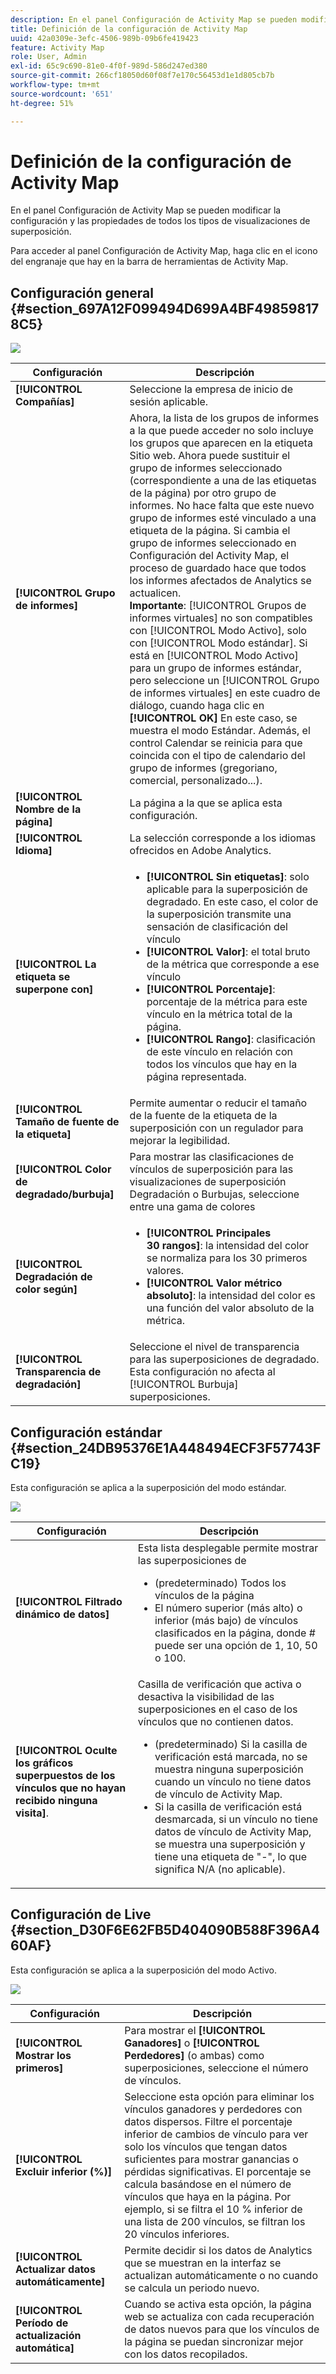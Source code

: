 ```yaml
---
description: En el panel Configuración de Activity Map se pueden modificar la configuración y las propiedades de todos los tipos de visualizaciones de superposición.
title: Definición de la configuración de Activity Map
uuid: 42a0309e-3efc-4506-989b-09b6fe419423
feature: Activity Map
role: User, Admin
exl-id: 65c9c690-81e0-4f0f-989d-586d247ed380
source-git-commit: 266cf18050d60f08f7e170c56453d1e1d805cb7b
workflow-type: tm+mt
source-wordcount: '651'
ht-degree: 51%

---
```


# Definición de la configuración de Activity Map

En el panel Configuración de Activity Map se pueden modificar la configuración y las propiedades de todos los tipos de visualizaciones de superposición.

Para acceder al panel Configuración de Activity Map, haga clic en el icono del engranaje que hay en la barra de herramientas de Activity Map.

## Configuración general {#section_697A12F099494D699A4BF498598178C5}

![](assets/settings_other.png)

| Configuración | Descripción |
| --- | --- |
| **[!UICONTROL Compañías]** | Seleccione la empresa de inicio de sesión aplicable. |
| **[!UICONTROL Grupo de informes]** | Ahora, la lista de los grupos de informes a la que puede acceder no solo incluye los grupos que aparecen en la etiqueta Sitio web. Ahora puede sustituir el grupo de informes seleccionado (correspondiente a una de las etiquetas de la página) por otro grupo de informes. No hace falta que este nuevo grupo de informes esté vinculado a una etiqueta de la página. Si cambia el grupo de informes seleccionado en Configuración del Activity Map, el proceso de guardado hace que todos los informes afectados de Analytics se actualicen.<br>**Importante**: [!UICONTROL Grupos de informes virtuales] no son compatibles con [!UICONTROL Modo Activo], solo con [!UICONTROL Modo estándar]. Si está en [!UICONTROL Modo Activo] para un grupo de informes estándar, pero seleccione un [!UICONTROL Grupo de informes virtuales] en este cuadro de diálogo, cuando haga clic en **[!UICONTROL OK]** En este caso, se muestra el modo Estándar. Además, el control Calendar se reinicia para que coincida con el tipo de calendario del grupo de informes (gregoriano, comercial, personalizado...). |
| **[!UICONTROL Nombre de la página]** | La página a la que se aplica esta configuración. |
| **[!UICONTROL Idioma]** | La selección corresponde a los idiomas ofrecidos en Adobe Analytics. |
| **[!UICONTROL La etiqueta se superpone con]** | <ul><li>**[!UICONTROL Sin etiquetas]**: solo aplicable para la superposición de degradado. En este caso, el color de la superposición transmite una sensación de clasificación del vínculo</li><li>**[!UICONTROL Valor]**: el total bruto de la métrica que corresponde a ese vínculo</li><li>**[!UICONTROL Porcentaje]**: porcentaje de la métrica para este vínculo en la métrica total de la página.</li><li>**[!UICONTROL Rango]**: clasificación de este vínculo en relación con todos los vínculos que hay en la página representada.</li></ul> |
| **[!UICONTROL Tamaño de fuente de la etiqueta]** | Permite aumentar o reducir el tamaño de la fuente de la etiqueta de la superposición con un regulador para mejorar la legibilidad. |
| **[!UICONTROL Color de degradado/burbuja]** | Para mostrar las clasificaciones de vínculos de superposición para las visualizaciones de superposición Degradación o Burbujas, seleccione entre una gama de colores |
| **[!UICONTROL Degradación de color según]** | <ul><li>**[!UICONTROL Principales 30 rangos]**: la intensidad del color se normaliza para los 30 primeros valores.</li><li>**[!UICONTROL Valor métrico absoluto]**: la intensidad del color es una función del valor absoluto de la métrica.</li></ul> |
| **[!UICONTROL Transparencia de degradación]** | Seleccione el nivel de transparencia para las superposiciones de degradado. Esta configuración no afecta al [!UICONTROL Burbuja] superposiciones. |

## Configuración estándar {#section_24DB95376E1A448494ECF3F57743FC19}

Esta configuración se aplica a la superposición del modo estándar.

![](assets/settings_standard.png)

| Configuración | Descripción |
| --- | --- |
| **[!UICONTROL Filtrado dinámico de datos]** | Esta lista desplegable permite mostrar las superposiciones de<ul><li>(predeterminado) Todos los vínculos de la página</li><li>El número superior (más alto) o inferior (más bajo) de vínculos clasificados en la página, donde # puede ser una opción de 1, 10, 50 o 100.</li></ul> |
| **[!UICONTROL Oculte los gráficos superpuestos de los vínculos que no hayan recibido ninguna visita]**. | Casilla de verificación que activa o desactiva la visibilidad de las superposiciones en el caso de los vínculos que no contienen datos.<ul><li>(predeterminado) Si la casilla de verificación está marcada, no se muestra ninguna superposición cuando un vínculo no tiene datos de vínculo de Activity Map.</li><li>Si la casilla de verificación está desmarcada, si un vínculo no tiene datos de vínculo de Activity Map, se muestra una superposición y tiene una etiqueta de &quot;-&quot;, lo que significa N/A (no aplicable). |

## Configuración de Live {#section_D30F6E62FB5D404090B588F396A460AF}

Esta configuración se aplica a la superposición del modo Activo.

![](assets/settings_live.png)

| Configuración | Descripción |
|---|---|
| **[!UICONTROL Mostrar los primeros]** | Para mostrar el **[!UICONTROL Ganadores]** o **[!UICONTROL Perdedores]** (o ambas) como superposiciones, seleccione el número de vínculos. |
| **[!UICONTROL Excluir inferior (%)]** | Seleccione esta opción para eliminar los vínculos ganadores y perdedores con datos dispersos. Filtre el porcentaje inferior de cambios de vínculo para ver solo los vínculos que tengan datos suficientes para mostrar ganancias o pérdidas significativas. El porcentaje se calcula basándose en el número de vínculos que haya en la página. Por ejemplo, si se filtra el 10 % inferior de una lista de 200 vínculos, se filtran los 20 vínculos inferiores. |
| **[!UICONTROL Actualizar datos automáticamente]** | Permite decidir si los datos de Analytics que se muestran en la interfaz se actualizan automáticamente o no cuando se calcula un periodo nuevo. |
| **[!UICONTROL Período de actualización automática]** | Cuando se activa esta opción, la página web se actualiza con cada recuperación de datos nuevos para que los vínculos de la página se puedan sincronizar mejor con los datos recopilados. |
